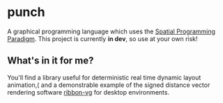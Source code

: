 # punch
A graphical programming language which uses the [Spatial Programming Paradigm](https://www.scribd.com/document/330109881/On-Spatial-Programming). 
This project is currently **in dev**, so use at your own risk!

## What's in it for me?
You'll find a library useful for deterministic real time dynamic layout animation,( and a demonstrable example of the signed distance vector rendering software [ribbon-vg](https://github.com/Cawfree/ribbon-vg) for desktop environments.
